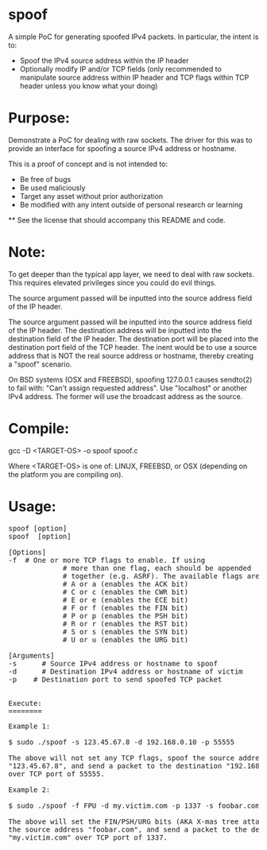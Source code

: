 # spoof

A simple PoC for generating spoofed IPv4 packets. In particular, the 
intent is to:

- Spoof the IPv4 source address within the IP header
- Optionally modify IP and/or TCP fields (only recommended to manipulate 
source address within IP header and TCP flags within TCP header unless 
you know what your doing)

Purpose:
========

Demonstrate a PoC for dealing with raw sockets. The driver for this was to 
provide an interface for spoofing a source IPv4 address or hostname.

This is a proof of concept and is not intended to:
- Be free of bugs
- Be used maliciously
- Target any asset without prior authorization
- Be modified with any intent outside of personal research or learning

** See the license that should accompany this README and code.

Note:
=====

To get deeper than the typical app layer, we need to deal with raw sockets. 
This requires elevated privileges since you could do evil things. 

The source argument passed will be inputted into the source address field 
of the IP header. 

The source argument passed will be inputted into the source address 
field of the IP header. The destination address will be inputted 
into the destination field of the IP header. The destination port 
will be placed into the destination port field of the TCP header.
The inent would be to use a source address that is NOT the real 
source address or hostname, thereby creating a "spoof" scenario.

On BSD systems (OSX and FREEBSD), spoofing 127.0.0.1 causes sendto(2) to 
fail with: "Can't assign requested address". Use "localhost" or another 
IPv4 address. The former will use the broadcast address as the source.

Compile:
========

gcc -D \<TARGET-OS\> -o spoof spoof.c

Where \<TARGET-OS\> is one of: LINUX, FREEBSD, or OSX (depending on the platform you are compiling on).

Usage:
======
<pre>
spoof [option] <arguments>
spoof <arguments> [option]

[Options]
-f <tcpflag> # One or more TCP flags to enable. If using
             # more than one flag, each should be appended
             # together (e.g. ASRF). The available flags are:
             # A or a (enables the ACK bit)
             # C or c (enables the CWR bit)
             # E or e (enables the ECE bit)
             # F or f (enables the FIN bit)
             # P or p (enables the PSH bit)
             # R or r (enables the RST bit)
             # S or s (enables the SYN bit)
             # U or u (enables the URG bit)

[Arguments]
-s <src>     # Source IPv4 address or hostname to spoof
-d <dst>     # Destination IPv4 address or hostname of victim
-p <dport>   # Destination port to send spoofed TCP packet


Execute:
========
<pre>
Example 1:
        
$ sudo ./spoof -s 123.45.67.8 -d 192.168.0.10 -p 55555

The above will not set any TCP flags, spoof the source address 
"123.45.67.8", and send a packet to the destination "192.168.0.10" 
over TCP port of 55555.

Example 2:

$ sudo ./spoof -f FPU -d my.victim.com -p 1337 -s foobar.com 

The above will set the FIN/PSH/URG bits (AKA X-mas tree attack), spoof 
the source address "foobar.com", and send a packet to the destination 
"my.victim.com" over TCP port of 1337.
